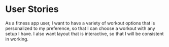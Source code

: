 # User Stories
As a fitness app user, I want to have a variety of workout options that is personalized to my preference, so that I can choose a workout with any setup I have. I also want layout that is interactive, so that I will be consistent in working.